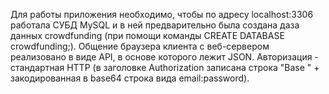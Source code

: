 Для работы приложения необходимо, чтобы по адресу localhost:3306 работала СУБД MySQL и в ней предварительно была создана даза данных crowdfunding (при помощи команды CREATE DATABASE crowdfunding;).
Общение браузера клиента с веб-сервером реализовано в виде API, в основе которого лежит JSON.
Авторизация - стандартная HTTP (в заголовке Authorization записана строка "Base " + закодированная в base64 строка вида email:password).

